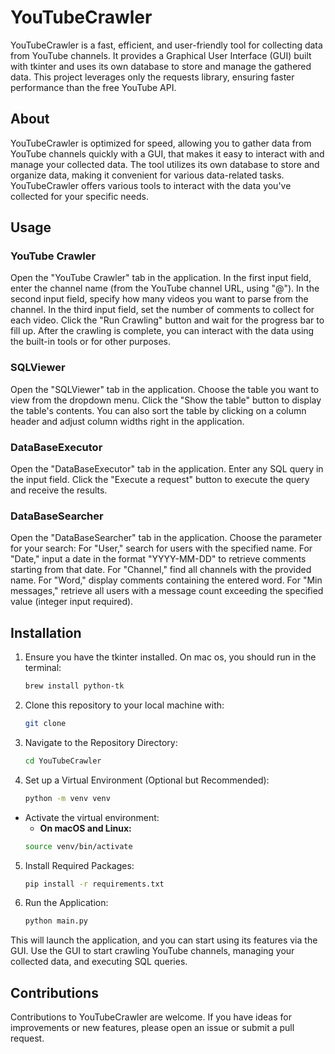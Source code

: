 # YouTubeCrawler

YouTubeCrawler is a fast, efficient, and user-friendly tool for collecting data from YouTube channels. It provides a Graphical User Interface (GUI) built with tkinter and uses its own database to store and manage the gathered data. This project leverages only the requests library, ensuring faster performance than the free YouTube API.

## About
YouTubeCrawler is optimized for speed, allowing you to gather data from YouTube channels quickly with a GUI, that makes it easy to interact with and manage your collected data. The tool utilizes its own database to store and organize data, making it convenient for various data-related tasks. YouTubeCrawler offers various tools to interact with the data you've collected for your specific needs.

## Usage
### YouTube Crawler
Open the "YouTube Crawler" tab in the application.
In the first input field, enter the channel name (from the YouTube channel URL, using "@").
In the second input field, specify how many videos you want to parse from the channel.
In the third input field, set the number of comments to collect for each video.
Click the "Run Crawling" button and wait for the progress bar to fill up.
After the crawling is complete, you can interact with the data using the built-in tools or for other purposes.

### SQLViewer
Open the "SQLViewer" tab in the application.
Choose the table you want to view from the dropdown menu.
Click the "Show the table" button to display the table's contents.
You can also sort the table by clicking on a column header and adjust column widths right in the application.

### DataBaseExecutor
Open the "DataBaseExecutor" tab in the application.
Enter any SQL query in the input field.
Click the "Execute a request" button to execute the query and receive the results.

### DataBaseSearcher
Open the "DataBaseSearcher" tab in the application.
Choose the parameter for your search:
For "User," search for users with the specified name.
For "Date," input a date in the format "YYYY-MM-DD" to retrieve comments starting from that date.
For "Channel," find all channels with the provided name.
For "Word," display comments containing the entered word.
For "Min messages," retrieve all users with a message count exceeding the specified value (integer input required).

## Installation
1. Ensure you have the tkinter installed. On mac os, you should run in the terminal:
   ```sh
   brew install python-tk
   ```
2. Clone this repository to your local machine with:
   ```sh
   git clone 
   ```
3. Navigate to the Repository Directory:
   ```sh
   cd YouTubeCrawler
   ```
4. Set up a Virtual Environment (Optional but Recommended):
   ```sh
   python -m venv venv
   ```
 - Activate the virtual environment:
   - **On macOS and Linux:**
   ```sh
   source venv/bin/activate
   ```
5. Install Required Packages:
   ```sh
   pip install -r requirements.txt
   ```
6. Run the Application:
   ```sh
   python main.py
   ```
This will launch the application, and you can start using its features via the GUI. Use the GUI to start crawling YouTube channels, managing your collected data, and executing SQL queries.

## Contributions
Contributions to YouTubeCrawler are welcome. If you have ideas for improvements or new features, please open an issue or submit a pull request.

